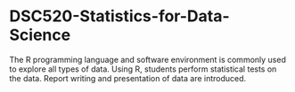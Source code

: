 # DSC520-Statistics-for-Data-Science
The R programming language and software environment is commonly used to explore all types of data. Using R, students perform statistical tests on the data. Report writing and presentation of data are introduced. 
